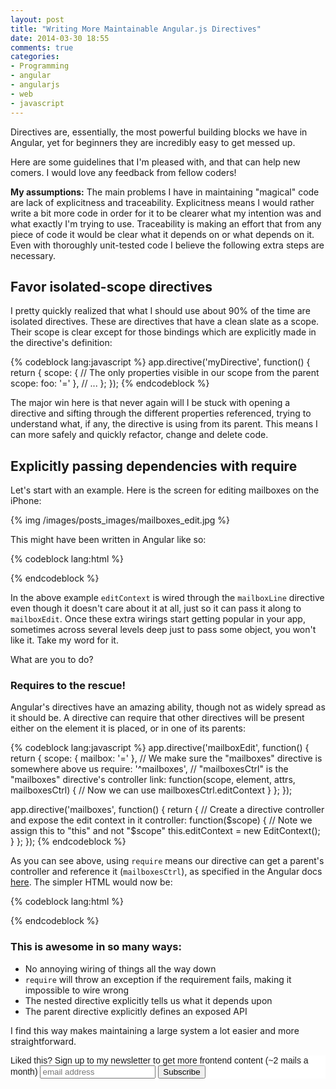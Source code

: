 ```yaml
---
layout: post
title: "Writing More Maintainable Angular.js Directives"
date: 2014-03-30 18:55
comments: true
categories: 
- Programming
- angular
- angularjs
- web
- javascript
---
```


Directives are, essentially, the most powerful building blocks we have in Angular, yet for beginners they are incredibly easy to get messed up.

Here are some guidelines that I'm pleased with, and that can help new comers. I would love any feedback from fellow coders!

**My assumptions:** The main problems I have in maintaining "magical" code are lack of explicitness and traceability. Explicitness means I would rather write a bit more code in order for it to be clearer what my intention was and what exactly I'm trying to use. Traceability is making an effort that from any piece of code it would be clear what it depends on or what depends on it. Even with thoroughly unit-tested code I believe the following extra steps are necessary.

## Favor isolated-scope directives

I pretty quickly realized that what I should use about 90% of the time are isolated directives. These are directives that have a clean slate as a scope. Their scope is clear except for those bindings which are explicitly made in the directive's definition:

{% codeblock lang:javascript %}
app.directive('myDirective', function() {
    return {
        scope: {
            // The only properties visible in our scope from the parent scope:
            foo: '='
        },
        // ...
    };
});
{% endcodeblock %}

The major win here is that never again will I be stuck with opening a directive and sifting through the different properties referenced, trying to understand what, if any, the directive is using from its parent. This means I can more safely and quickly refactor, change and delete code.

## Explicitly passing dependencies with require

Let's start with an example. Here is the screen for editing mailboxes on the iPhone:

{% img /images/posts_images/mailboxes_edit.jpg %}

This might have been written in Angular like so:

{% codeblock lang:html %}
<div mailboxes>
  <div ng-repeat="mailbox in mailboxes" mailbox-line edit-context="editContext">
    <div mailbox-edit mailbox="mailbox" edit-context="editContext"></div>
    <div mailbox-description mailbox="mailbox"></div>
  </div>
</div>
{% endcodeblock %}

In the above example `editContext` is wired through the `mailboxLine` directive even though it doesn't care about it at all, just so it can pass it along to `mailboxEdit`. Once these extra wirings start getting popular in your app, sometimes across several levels deep just to pass some object, you won't like it. Take my word for it.

What are you to do?

### Requires to the rescue!

Angular's directives have an amazing ability, though not as widely spread as it should be. A directive can require that other directives will be present either on the element it is placed, or in one of its parents:

{% codeblock lang:javascript %}
app.directive('mailboxEdit', function() {
    return {
        scope: {
            mailbox: '='
        },
        // We make sure the "mailboxes" directive is somewhere above us
        require: '^mailboxes',
        // "mailboxesCtrl" is the "mailboxes" directive's controller
        link: function(scope, element, attrs, mailboxesCtrl) {
            // Now we can use mailboxesCtrl.editContext
        }
    };
});

app.directive('mailboxes', function() {
    return {
        // Create a directive controller and expose the edit context in it
        controller: function($scope) {
            // Note we assign this to "this" and not "$scope"
            this.editContext = new EditContext();
        }
    };
});
{% endcodeblock %}

As you can see above, using `require` means our directive can get a parent's controller and reference it (`mailboxesCtrl`), as specified in the Angular docs [here](http://docs.angularjs.org/guide/directive#creating-directives-that-communicate). The simpler HTML would now be:

{% codeblock lang:html %}
<div mailboxes>
  <div ng-repeat="mailbox in mailboxes" mailbox-line>
    <div mailbox-edit mailbox="mailbox"></div>
    <div mailbox-description mailbox="mailbox"></div>
  </div>
</div>
{% endcodeblock %}

### This is awesome in so many ways:

* No annoying wiring of things all the way down
* `require` will throw an exception if the requirement fails, making it impossible to wire wrong
* The nested directive explicitly tells us what it depends upon
* The parent directive explicitly defines an exposed API

I find this way makes maintaining a large system a lot easier and more straightforward.

<!-- Begin MailChimp Signup Form -->
<link href="http://cdn-images.mailchimp.com/embedcode/slim-081711.css" rel="stylesheet" type="text/css">
<style type="text/css">
    #mc_embed_signup{background:#fff; clear:left; font:14px Helvetica,Arial,sans-serif; }
    /* Add your own MailChimp form style overrides in your site stylesheet or in this style block.
       We recommend moving this block and the preceding CSS link to the HEAD of your HTML file. */
</style>
<div id="mc_embed_signup">
<form action="http://codelord.us6.list-manage.com/subscribe/post?u=78b36f07d7d2e7e91eb8deee3&amp;id=c9a8d439c8" method="post" id="mc-embedded-subscribe-form" name="mc-embedded-subscribe-form" class="validate" target="_blank" novalidate>
    <label for="mce-EMAIL">Liked this? Sign up to my newsletter to get more frontend content (~2 mails a month)</label>
    <input type="email" value="" name="EMAIL" class="email" id="mce-EMAIL" placeholder="email address" required style="display: inline">
    <input type="hidden" value="" name="SIGNUP_URL" class="email" id="mce-SIGNUP_URL">
    <input type="submit" value="Subscribe" name="subscribe" id="mc-embedded-subscribe" class="button" style="display: inline">
</form>
</div>
<script type="text/javascript">
document.getElementById('mce-SIGNUP_URL').value = document.location.href;
</script>
<!--End mc_embed_signup-->
